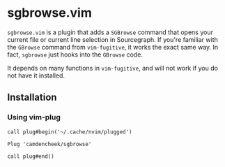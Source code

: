 # sgbrowse.vim

`sgbrowse.vim` is a plugin that adds a `SGBrowse` command that opens your current file or current line selection in Sourcegraph. If you're familiar with the `GBrowse` command from `vim-fugitive`, it works the exact same way. In fact, `sgbrowse` just hooks into the `GBrowse` code. 

It depends on many functions in `vim-fugitive`, and will not work if you do not have it installed.

## Installation

### Using vim-plug

```viml
call plug#begin('~/.cache/nvim/plugged')

Plug 'camdencheek/sgbrowse'

call plug#end()
```
